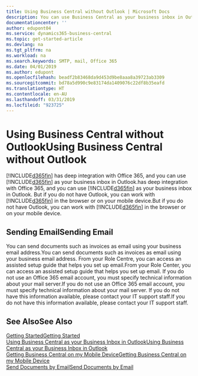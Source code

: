 ```yaml
---
title: Using Business Central without Outlook | Microsoft Docs
description: You can use Business Central as your business inbox in Outlook because it is integrated with Office 365, however, you can also work without Outlook in a browser or on your mobile device.
documentationcenter: ''
author: edupont04
ms.service: dynamics365-business-central
ms.topic: get-started-article
ms.devlang: na
ms.tgt_pltfrm: na
ms.workload: na
ms.search.keywords: SMTP, mail, Office 365
ms.date: 04/01/2019
ms.author: edupont
ms.openlocfilehash: beadf2b83468da9d453d9be8aaa8a39723ab3309
ms.sourcegitcommit: bd78a5d990c9e83174da1409076c22df8b35eafd
ms.translationtype: HT
ms.contentlocale: en-AU
ms.lasthandoff: 03/31/2019
ms.locfileid: "923725"
---
```

# <a name="using-business-central-without-outlook"></a><span data-ttu-id="cbc89-103">Using Business Central without Outlook</span><span class="sxs-lookup"><span data-stu-id="cbc89-103">Using Business Central without Outlook</span></span>
[!INCLUDE[d365fin](includes/d365fin_md.md)] <span data-ttu-id="cbc89-104">has deep integration with Office 365, and you can use [!INCLUDE[d365fin](includes/d365fin_md.md)] as your business inbox in Outlook.</span><span class="sxs-lookup"><span data-stu-id="cbc89-104">has deep integration with Office 365, and you can use [!INCLUDE[d365fin](includes/d365fin_md.md)] as your business inbox in Outlook.</span></span> <span data-ttu-id="cbc89-105">But if you do not have Outlook, you can work with [!INCLUDE[d365fin](includes/d365fin_md.md)] in the browser or on your mobile device.</span><span class="sxs-lookup"><span data-stu-id="cbc89-105">But if you do not have Outlook, you can work with [!INCLUDE[d365fin](includes/d365fin_md.md)] in the browser or on your mobile device.</span></span>  

## <a name="sending-email"></a><span data-ttu-id="cbc89-106">Sending Email</span><span class="sxs-lookup"><span data-stu-id="cbc89-106">Sending Email</span></span>
<span data-ttu-id="cbc89-107">You can send documents such as invoices as email using your business email address.</span><span class="sxs-lookup"><span data-stu-id="cbc89-107">You can send documents such as invoices as email using your business email address.</span></span> <span data-ttu-id="cbc89-108">From your Role Centre, you can access an assisted setup guide that helps you set up email.</span><span class="sxs-lookup"><span data-stu-id="cbc89-108">From your Role Center, you can access an assisted setup guide that helps you set up email.</span></span> <span data-ttu-id="cbc89-109">If you do not use an Office 365 email account, you must specify technical information about your mail server.</span><span class="sxs-lookup"><span data-stu-id="cbc89-109">If you do not use an Office 365 email account, you must specify technical information about your mail server.</span></span> <span data-ttu-id="cbc89-110">If you do not have this information available, please contact your IT support staff.</span><span class="sxs-lookup"><span data-stu-id="cbc89-110">If you do not have this information available, please contact your IT support staff.</span></span>  


## <a name="see-also"></a><span data-ttu-id="cbc89-111">See Also</span><span class="sxs-lookup"><span data-stu-id="cbc89-111">See Also</span></span>
[<span data-ttu-id="cbc89-112">Getting Started</span><span class="sxs-lookup"><span data-stu-id="cbc89-112">Getting Started</span></span>](product-get-started.md)  
[<span data-ttu-id="cbc89-113">Using Business Central as your Business Inbox in Outlook</span><span class="sxs-lookup"><span data-stu-id="cbc89-113">Using Business Central as your Business Inbox in Outlook</span></span>](admin-outlook.md)  
[<span data-ttu-id="cbc89-114">Getting Business Central on my Mobile Device</span><span class="sxs-lookup"><span data-stu-id="cbc89-114">Getting Business Central on my Mobile Device</span></span>](install-mobile-app.md)  
[<span data-ttu-id="cbc89-115">Send Documents by Email</span><span class="sxs-lookup"><span data-stu-id="cbc89-115">Send Documents by Email</span></span>](ui-how-send-documents-email.md)
